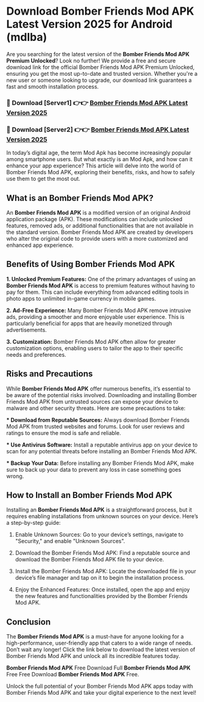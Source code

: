 # Download Bomber Friends Mod APK Latest Version 2025 for Android (mdlba)

Are you searching for the latest version of the <strong>Bomber Friends Mod APK Premium Unlocked</strong>? Look no further! We provide a free and secure download link for the official Bomber Friends Mod APK Premium Unlocked, ensuring you get the most up-to-date and trusted version. Whether you're a new user or someone looking to upgrade, our download link guarantees a fast and smooth installation process.


<h3>🔴 Download [Server1] 👉👉 <a href="https://appsnew.pages.dev?q=Bomber+Friends+Mod+APK&ref=2RT5">Bomber Friends Mod APK Latest Version 2025</a></h3>

<h3>🔴 Download [Server2] 👉👉 <a href="https://appsnew.pages.dev?q=Bomber+Friends+Mod+APK&ref=2RT5">Bomber Friends Mod APK Latest Version 2025</a></h3>


In today’s digital age, the term Mod Apk has become increasingly popular among smartphone users. But what exactly is an Mod Apk, and how can it enhance your app experience? This article will delve into the world of Bomber Friends Mod APK, exploring their benefits, risks, and how to safely use them to get the most out.


<h2>What is an Bomber Friends Mod APK?</h2>

An <strong>Bomber Friends Mod APK</strong> is a modified version of an original Android application package (APK). These modifications can include unlocked features, removed ads, or additional functionalities that are not available in the standard version. Bomber Friends Mod APK are created by developers who alter the original code to provide users with a more customized and enhanced app experience.


<h2>Benefits of Using Bomber Friends Mod APK</h2>

<strong> 1. Unlocked Premium Features:</strong> One of the primary advantages of using an <strong>Bomber Friends Mod APK</strong> is access to premium features without having to pay for them. This can include everything from advanced editing tools in photo apps to unlimited in-game currency in mobile games.

<strong> 2. Ad-Free Experience:</strong> Many Bomber Friends Mod APK remove intrusive ads, providing a smoother and more enjoyable user experience. This is particularly beneficial for apps that are heavily monetized through advertisements.

<strong> 3. Customization:</strong> Bomber Friends Mod APK often allow for greater customization options, enabling users to tailor the app to their specific needs and preferences.


<h2>Risks and Precautions</h2>

While <strong>Bomber Friends Mod APK</strong> offer numerous benefits, it’s essential to be aware of the potential risks involved. Downloading and installing Bomber Friends Mod APK from untrusted sources can expose your device to malware and other security threats. Here are some precautions to take:

<strong> * Download from Reputable Sources:</strong> Always download Bomber Friends Mod APK from trusted websites and forums. Look for user reviews and ratings to ensure the mod is safe and reliable.

<strong> * Use Antivirus Software:</strong> Install a reputable antivirus app on your device to scan for any potential threats before installing an Bomber Friends Mod APK.

<strong> * Backup Your Data:</strong> Before installing any Bomber Friends Mod APK, make sure to back up your data to prevent any loss in case something goes wrong.


<h2>How to Install an Bomber Friends Mod APK</h2>

Installing an <strong>Bomber Friends Mod APK</strong> is a straightforward process, but it requires enabling installations from unknown sources on your device. Here’s a step-by-step guide:

 1. Enable Unknown Sources: Go to your device’s settings, navigate to "Security," and enable "Unknown Sources".

 2. Download the Bomber Friends Mod APK: Find a reputable source and download the Bomber Friends Mod APK file to your device.

 3. Install the Bomber Friends Mod APK: Locate the downloaded file in your device’s file manager and tap on it to begin the installation process.

 4. Enjoy the Enhanced Features: Once installed, open the app and enjoy the new features and functionalities provided by the Bomber Friends Mod APK.


<h2><strong>Conclusion</strong></h2>

The <strong>Bomber Friends Mod APK</strong> is a must-have for anyone looking for a high-performance, user-friendly app that caters to a wide range of needs. Don’t wait any longer! Click the link below to download the latest version of Bomber Friends Mod APK and unlock all its incredible features today.

<strong>Bomber Friends Mod APK</strong> Free Download Full <strong>Bomber Friends Mod APK</strong> Free Free Download <strong>Bomber Friends Mod APK</strong> Free.

Unlock the full potential of your Bomber Friends Mod APK apps today with Bomber Friends Mod APK and take your digital experience to the next level!